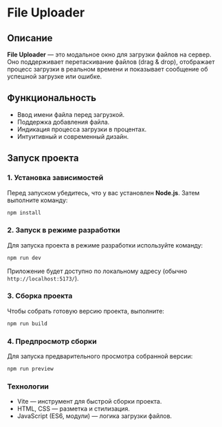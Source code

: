# File Uploader

## Описание
**File Uploader** — это модальное окно для загрузки файлов на сервер. Оно поддерживает перетаскивание файлов (drag & drop), отображает процесс загрузки в реальном времени и показывает сообщение об успешной загрузке или ошибке.

## Функциональность
- Ввод имени файла перед загрузкой.
- Поддержка добавления файла.
- Индикация процесса загрузки в процентах.
- Интуитивный и современный дизайн.

## Запуск проекта

### 1. Установка зависимостей
Перед запуском убедитесь, что у вас установлен **Node.js**. Затем выполните команду:

```sh
npm install
```

### 2. Запуск в режиме разработки
Для запуска проекта в режиме разработки используйте команду:

```sh
npm run dev
```
Приложение будет доступно по локальному адресу (обычно `http://localhost:5173/`).

### 3. Сборка проекта
Чтобы собрать готовую версию проекта, выполните:

```sh
npm run build
```

### 4. Предпросмотр сборки
Для запуска предварительного просмотра собранной версии:

```sh
npm run preview
```

### Технологии
- Vite — инструмент для быстрой сборки проекта.
- HTML, CSS — разметка и стилизация.
- JavaScript (ES6, модули) — логика загрузки файлов.

